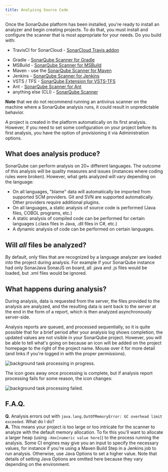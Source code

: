 ```yaml
---
title: Analyzing Source Code
---
```


Once the SonarQube platform has been installed, you're ready to install an analyzer and begin creating projects. To do that, you must install and configure the scanner that is most appropriate for your needs. Do you build with:

<!-- sonarcloud -->
* TravisCI for SonarCloud - [SonarCloud Travis addon](https://docs.travis-ci.com/user/sonarcloud/)
<!-- /sonarcloud -->
* Gradle - [SonarQube Scanner for Gradle](https://redirect.sonarsource.com/doc/gradle.html)
* MSBuild - [SonarQube Scanner for MSBuild](https://redirect.sonarsource.com/doc/install-configure-scanner-msbuild.html)
* Maven - use the [SonarQube Scanner for Maven](https://redirect.sonarsource.com/doc/install-configure-scanner-maven.html)
* Jenkins - [SonarQube Scanner for Jenkins](https://redirect.sonarsource.com/plugins/jenkins.html)
* VSTS / TFS - [SonarQube Extension for VSTS-TFS](https://redirect.sonarsource.com/doc/install-configure-scanner-tfs-ts.html)
* Ant - [SonarQube Scanner for Ant](https://redirect.sonarsource.com/doc/install-configure-scanner-ant.html)
* anything else (CLI) - [SonarQube Scanner](https://redirect.sonarsource.com/doc/install-configure-scanner.html)

**Note** that we do not recommend running an antivirus scanner on the machine where a SonarQube analysis runs, it could result in unpredictable behavior.


A project is created in the platform automatically on its first analysis. However, if you need to set some configuration on your project before its first analysis, you have the option of provisioning it via Administration options.

## What does analysis produce? 
SonarQube can perform analysis on 20+ different languages. The outcome of this analysis will be quality measures and issues (instances where coding rules were broken). However, what gets analyzed will vary depending on the language:

* On all languages, "blame" data will automatically be imported from supported SCM providers. Git and SVN are supported automatically. Other providers require additional plugins.
* On all languages, a static analysis of source code is performed (Java files, COBOL programs, etc.)
* A static analysis of compiled code can be performed for certain languages (.class files in Java, .dll files in C#, etc.)
* A dynamic analysis of code can be performed on certain languages.

## Will _all_ files be analyzed?
By default, only files that are recognized by a language analyzer are loaded into the project during analysis. For example if your SonarQube instance had only SonarJava SonarJS on board, all .java and .js files would be loaded, but .xml files would be ignored. 

## What happens during analysis?
During analysis, data is requested from the server, the files provided to the analysis are analyzed, and the resulting data is sent back to the server at the end in the form of a report, which is then analyzed asynchronously server-side.

Analysis reports are queued, and processed sequentially, so it is quite possible that for a brief period after your analysis log shows completion, the updated values are not visible in your SonarQube project. However, you will be able to tell what's going on because an icon will be added on the project homepage to the right of the project name. Mouse over it for more detail (and links if you're logged in with the proper permissions).

![background task processing in progress.](/images/backgroundTaskProcessingInProgress.jpeg)


The icon goes away once processing is complete, but if analysis report processing fails for some reason, the icon changes:

![background task processing failed.](/images/backgroundTaskProcessingFailedIcon.jpeg)


## F.A.Q.

**Q.** Analysis errors out with `java.lang.OutOfMemoryError: GC overhead limit exceeded`. What do I do?  
**A.** This means your project is too large or too intricate for the scanner to analyze with the default memory allocation. To fix this you'll want to allocate a larger heap (using `-Xmx[numeric value here]`) to the process running the analysis. Some CI engines may give you an input to specify the necessary values, for instance if you're using a Maven Build Step in a Jenkins job to run analysis. Otherwise, use Java Options to set a higher value. Note that details of setting Java Options are omitted here because they vary depending on the environment.
